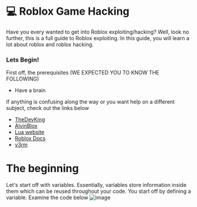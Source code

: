 # 💻 Roblox Game Hacking

Have you every wanted to get into Roblox exploiting/hacking?  Well, look no further, this is a full guide to Roblox exploiting.  In this guide, you will learn a lot about roblox and roblox hacking.

### Lets Begin!

First off, the prerequisites (WE EXPECTED YOU TO KNOW THE FOLLOWING)
- Have a brain

If anything is confusing along the way or you want help on a different subject, check out the links below<br/>
- [TheDevKing](https://www.youtube.com/@TheDevKing)
- [AlvinBlox](https://www.youtube.com/@AlvinBlox/playlists)
- [Lua website](https://www.lua.org/)
- [Roblox Docs](https://create.roblox.com/docs)
- [v3rm](https://v3rmillion.net/)

# The beginning

Let's start off with variables.  Essentially, variables store information inside them which can be reused throughout your code.  You start off by defining a variable.  Examine the code below
![image](https://github.com/JerrymiahPM/Roblox-Hacking-Full-Guide/assets/116575775/bb504949-ff69-4f31-8a78-09eec15424ba)

